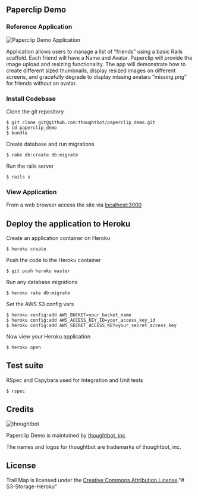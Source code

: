 ## Paperclip Demo

### Reference Application

![Paperclip Demo Application](https://s3.amazonaws.com/paperclip_demo/paperclip_demo_screenshot_470.png)

Application allows users to manage a list of “friends” using a basic Rails scaffold. Each friend will have a Name and Avatar. Paperclip will provide the image upload and resizing functionality. The app will demonstrate how to create different sized thumbnails, display resized images on different screens, and gracefully degrade to display missing avatars “missing.png” for friends without an avatar.

### Install Codebase

Clone the git repository

    $ git clone git@github.com:thoughtbot/paperclip_demo.git
    $ cd paperclip_demo
    $ bundle

Create database and run migrations

    $ rake db:create db:migrate

Run the rails server

    $ rails s

### View Application

From a web browser access the site via [localhost:3000](http://localhost:3000)

## Deploy the application to Heroku

Create an application container on Heroku

    $ heroku create

Push the code to the Heroku container

    $ git push heroku master

Run any database migrations

    $ heroku rake db:migrate

Set the AWS S3 config vars

    $ heroku config:add AWS_BUCKET=your_bucket_name
    $ heroku config:add AWS_ACCESS_KEY_ID=your_access_key_id
    $ heroku config:add AWS_SECRET_ACCESS_KEY=your_secret_access_key
    
Now view your Heroku application

    $ heroku open

## Test suite

RSpec and Capybara used for Integration and Unit tests

    $ rspec
    
Credits
-------

![thoughtbot](http://thoughtbot.com/images/tm/logo.png)

Paperclip Demo is maintained by [thoughtbot, inc](http://thoughtbot.com/community)

The names and logos for thoughtbot are trademarks of thoughtbot, inc.

License
-------

Trail Map is licensed under the [Creative Commons Attribution License](http://creativecommons.org/licenses/by/3.0/)."# S3-Storage-Heroku" 
